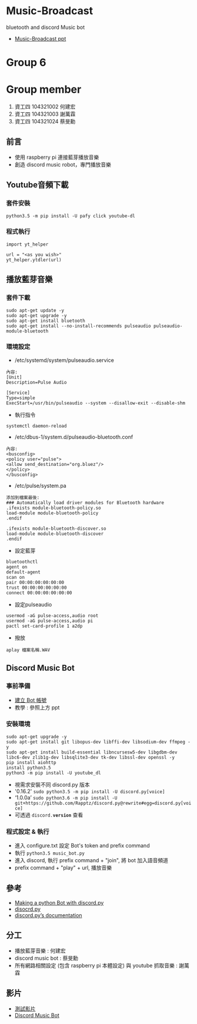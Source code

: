 # Music-Broadcast
bluetooth and discord Music bot
- [Music-Broadcast ppt](https://docs.google.com/presentation/d/1nwv5Nd4ezVqHHSsWhAWOu3u2sVftfk7g9xN1NgFk7Cg/edit?usp=sharing)

# Group 6

# Group member
1. 資工四 104321002 何建宏
2. 資工四 104321003 謝萬霖
3. 資工四 104321024 蔡旻勳

## 前言
- 使用 raspberry pi 連接藍芽播放音樂
- 創造 discord music robot，專門播放音樂 

## Youtube音頻下載
### 套件安裝
```
python3.5 -m pip install -U pafy click youtube-dl
```
### 程式執行
```
import yt_helper

url = "<as you wish>"
yt_helper.ytdler(url)
```
## 播放藍芽音樂
### 套件下載
```
sudo apt-get update -y
sudo apt-get upgrade -y
sudo apt-get install bluetooth
sudo apt-get install --no-install-recommends pulseaudio pulseaudio-module-bluetooth
```
### 環境設定
 - /etc/systemd/system/pulseaudio.service
```
內容:
[Unit]  
Description=Pulse Audio  
  
[Service]  
Type=simple  
ExecStart=/usr/bin/pulseaudio --system --disallow-exit --disable-shm
```
- 執行指令
```
systemctl daemon-reload
```
- /etc/dbus-1/system.d/pulseaudio-bluetooth.conf
```
內容:
<busconfig>
<policy user="pulse">  
<allow send_destination="org.bluez"/>  
</policy>  
</busconfig> 
```
- /etc/pulse/system.pa
```
添加到檔案最後:
### Automatically load driver modules for Bluetooth hardware  
.ifexists module-bluetooth-policy.so  
load-module module-bluetooth-policy  
.endif  
 
.ifexists module-bluetooth-discover.so  
load-module module-bluetooth-discover  
.endif 
```
- 設定藍芽
```
bluetoothctl
agent on  
default-agent  
scan on  
pair 00:00:00:00:00:00
trust 00:00:00:00:00:00  
connect 00:00:00:00:00:00
```
- 設定pulseaudio
```
usermod -aG pulse-access,audio root
usermod -aG pulse-access,audio pi
pactl set-card-profile 1 a2dp
```
- 撥放
```
aplay 檔案名稱.WAV
```
## Discord Music Bot
### 事前準備
- [建立 Bot 帳號](https://discordapp.com/developers/applications/)
- 教學 : 參照上方 ppt
### 安裝環境
```sudo apt-get update -y
sudo apt-get upgrade -y
sudo apt-get install git libopus-dev libffi-dev libsodium-dev ffmpeg -y
sudo apt-get install build-essential libncursesw5-dev libgdbm-dev libc6-dev zlib1g-dev libsqlite3-dev tk-dev libssl-dev openssl -y
pip install aiohttp
install python3.5
python3 -m pip install -U youtube_dl
```
- 視需求安裝不同 discord.py 版本
- '0.16.2'
`sudo python3.5 -m pip install -U discord.py[voice]`
- ‘1.0.0a’
`sudo python3.6 -m pip install -U git+https://github.com/Rapptz/discord.py@rewrite#egg=discord.py[voice]`
- 可透過 <code>discord.__version__</code> 查看
### 程式設定 & 執行
- 進入 configure.txt 設定 Bot's token and prefix command
- 執行 `python3.5 music_bot.py`
- 進入 discord, 執行 prefix command + "join", 將 bot 加入語音頻道
- prefix command + "play" + url, 播放音樂

## 參考
- [Making a python Bot with discord.py](https://www.youtube.com/playlist?list=PLW3GfRiBCHOiEkjvQj0uaUB1Q-RckYnj9)
- [disocrd.py](https://github.com/Rapptz/discord.py)
- [discord.py’s documentation](https://discordpy.readthedocs.io/en/latest/)

## 分工
- 播放藍芽音樂 : 何建宏
- discord music bot : 蔡旻勳
- 所有網路相關設定 (包含 raspberry pi 本體設定) 與 youtube 抓取音樂 : 謝萬霖

## 影片
- [測試影片](https://www.youtube.com/watch?v=HARYLiyPiIk)
- [Discord Music Bot](https://youtu.be/Ewlr_iKJ3Eo)
